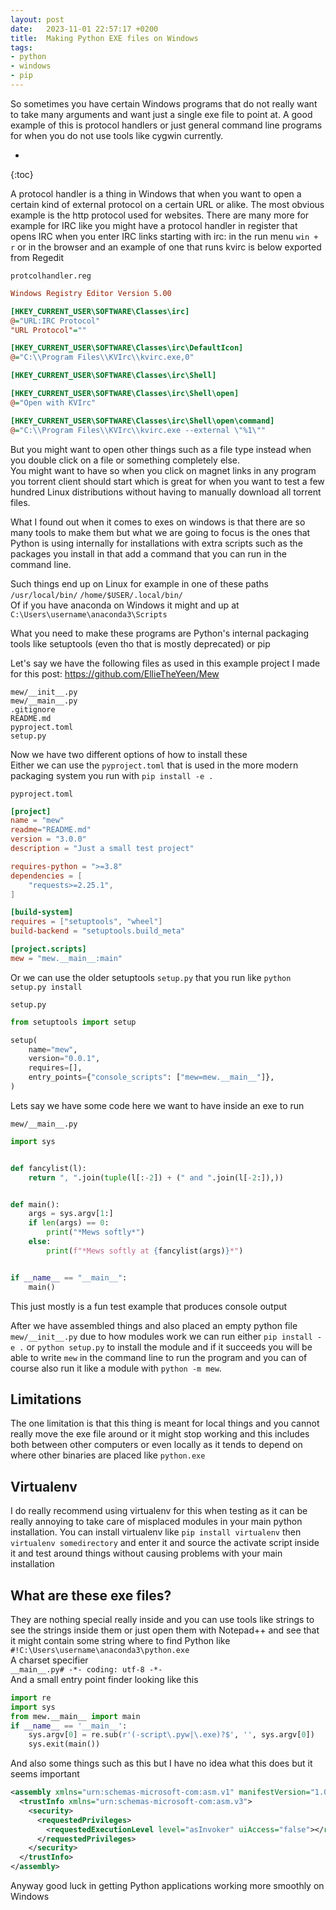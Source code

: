 ```yaml
---
layout: post
date:   2023-11-01 22:57:17 +0200
title:  Making Python EXE files on Windows
tags:
- python
- windows
- pip
---
```

So sometimes you have certain Windows programs that do not really want to take many arguments and want just a single exe file to point at. A good example of this is protocol handlers or just general command line programs for when you do not use tools like cygwin currently.

* 
{:toc}

A protocol handler is a thing in Windows that when you want to open a certain kind of external protocol on a certain URL or alike. The most obvious example is the http protocol used for websites. There are many more for example for IRC like you might have a protocol handler in register that opens IRC when you enter IRC links starting with irc: in the run menu `win + r` or in the browser and an example of one that runs kvirc is below exported from Regedit

`protcolhandler.reg`
```ini
Windows Registry Editor Version 5.00

[HKEY_CURRENT_USER\SOFTWARE\Classes\irc]
@="URL:IRC Protocol"
"URL Protocol"=""

[HKEY_CURRENT_USER\SOFTWARE\Classes\irc\DefaultIcon]
@="C:\\Program Files\\KVIrc\\kvirc.exe,0"

[HKEY_CURRENT_USER\SOFTWARE\Classes\irc\Shell]

[HKEY_CURRENT_USER\SOFTWARE\Classes\irc\Shell\open]
@="Open with KVIrc"

[HKEY_CURRENT_USER\SOFTWARE\Classes\irc\Shell\open\command]
@="C:\\Program Files\\KVIrc\\kvirc.exe --external \"%1\""
```

But you might want to open other things such as a file type instead when you double click on a file or something completely else.  
You might want to have so when you click on magnet links in any program you torrent client should start which is great for when you want to test a few hundred Linux distributions without having to manually download all torrent files.

What I found out when it comes to exes on windows is that there are so many tools to make them but what we are going to focus is the ones that Python is using internally for installations with extra scripts such as the packages you install in that add a command that you can run in the command line.

Such things end up on Linux for example in one of these paths  
`/usr/local/bin/`
`/home/$USER/.local/bin/`  
Of if you have anaconda on Windows it might and up at  
`C:\Users\username\anaconda3\Scripts`

What you need to make these programs are Python's internal packaging tools like setuptools (even tho that is mostly deprecated) or pip

Let's say we have the following files as used in this example project I made for this post: <https://github.com/EllieTheYeen/Mew>
```
mew/__init__.py
mew/__main__.py
.gitignore
README.md
pyproject.toml
setup.py
```
Now we have two different options of how to install these  
Either we can use the `pyproject.toml` that is used in the more modern packaging system you run with `pip install -e .`

`pyproject.toml`
```toml
[project]
name = "mew"
readme="README.md"
version = "3.0.0"
description = "Just a small test project"

requires-python = ">=3.8"
dependencies = [
    "requests>=2.25.1",
]

[build-system]
requires = ["setuptools", "wheel"]
build-backend = "setuptools.build_meta"

[project.scripts]
mew = "mew.__main__:main"
```
Or we can use the older setuptools `setup.py` that you run like `python setup.py install`

`setup.py`
```python
from setuptools import setup

setup(
    name="mew",
    version="0.0.1",
    requires=[],
    entry_points={"console_scripts": ["mew=mew.__main__"]},
)
```
Lets say we have some code here we want to have inside an exe to run

`mew/__main__.py`
```python
import sys


def fancylist(l):
    return ", ".join(tuple(l[:-2]) + (" and ".join(l[-2:]),))


def main():
    args = sys.argv[1:]
    if len(args) == 0:
        print("*Mews softly*")
    else:
        print(f"*Mews softly at {fancylist(args)}*")


if __name__ == "__main__":
    main()
```
This just mostly is a fun test example that produces console output

After we have assembled things and also placed an empty python file `mew/__init__.py` due to how modules work we can run either `pip install -e .` or `python setup.py` to install the module and if it succeeds you will be able to write `mew` in the command line to run the program and you can of course also run it like a module with `python -m mew`.

## Limitations
The one limitation is that this thing is meant for local things and you cannot really move the exe file around or it might stop working and this includes both between other computers or even locally as it tends to depend on where other binaries are placed like `python.exe`

## Virtualenv
I do really recommend using virtualenv for this when testing as it can be really annoying to take care of misplaced modules in your main python installation.
You can install virtualenv like `pip install virtualenv` then `virtualenv somedirectory` and enter it and source the activate script inside it and test around things without causing problems with your main installation

## What are these exe files?
They are nothing special really inside and you can use tools like strings to see the strings inside them or just open them with Notepad++ and see that it might contain some string where to find Python like   
`#!C:\Users\username\anaconda3\python.exe`  
A charset specifier  
`__main__.py# -*- coding: utf-8 -*-`  
And a small entry point finder looking like this
```python
import re
import sys
from mew.__main__ import main
if __name__ == '__main__':
    sys.argv[0] = re.sub(r'(-script\.pyw|\.exe)?$', '', sys.argv[0])
    sys.exit(main())
```
And also some things such as this but I have no idea what this does but it seems important
```xml
<assembly xmlns="urn:schemas-microsoft-com:asm.v1" manifestVersion="1.0">
  <trustInfo xmlns="urn:schemas-microsoft-com:asm.v3">
    <security>
      <requestedPrivileges>
        <requestedExecutionLevel level="asInvoker" uiAccess="false"></requestedExecutionLevel>
      </requestedPrivileges>
    </security>
  </trustInfo>
</assembly>
```

Anyway good luck in getting Python applications working more smoothly on Windows
